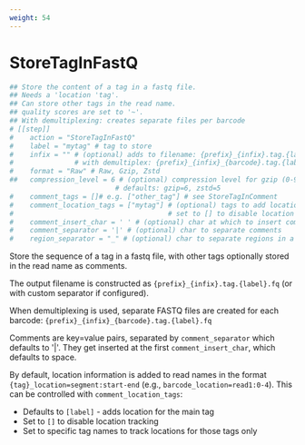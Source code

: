 ```yaml
---
weight: 54
---
```



# StoreTagInFastQ
```toml
## Store the content of a tag in a fastq file.
## Needs a 'location 'tag'.
## Can store other tags in the read name.
## quality scores are set to '~'.
## With demultiplexing: creates separate files per barcode
# [[step]]
#    action = "StoreTagInFastQ"
#    label = "mytag" # tag to store
#    infix = "" # (optional) adds to filename: {prefix}_{infix}.tag.{label}.fq
#               # with demultiplex: {prefix}_{infix}_{barcode}.tag.{label}.fq
#    format = "Raw" # Raw, Gzip, Zstd
##   compression_level = 6 # (optional) compression level for gzip (0-9) or zstd (1-22)
						  # defaults: gzip=6, zstd=5
#    comment_tags = []# e.g. ["other_tag"] # see StoreTagInComment
#    comment_location_tags = ["mytag"] # (optional) tags to add location info for, defaults to [label]
#                                      # set to [] to disable location tracking
#    comment_insert_char = ' ' # (optional) char at which to insert comments
#    comment_separator = '|' # (optional) char to separate comments
#    region_separator = "_" # (optional) char to separate regions in a tag, if it has multiple

```

Store the sequence of a tag in a fastq file,
with other tags optionally stored in the read name as comments.

The output filename is constructed as `{prefix}_{infix}.tag.{label}.fq` (or with custom separator if configured).

When demultiplexing is used, separate FASTQ files are created for each barcode: `{prefix}_{infix}_{barcode}.tag.{label}.fq`

Comments are key=value pairs, separated by `comment_separator` which defaults
to '|'. They get inserted at the first `comment_insert_char`, which defaults to
space.

By default, location information is added to read names in the format
`{tag}_location=segment:start-end` (e.g., `barcode_location=read1:0-4`).
This can be controlled with `comment_location_tags`:
- Defaults to `[label]` - adds location for the main tag
- Set to `[]` to disable location tracking
- Set to specific tag names to track locations for those tags only

